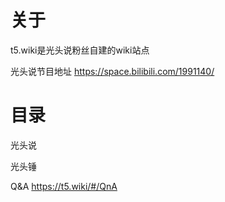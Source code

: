# 关于

t5.wiki是光头说粉丝自建的wiki站点

光头说节目地址 https://space.bilibili.com/1991140/

# 目录

光头说

光头锤

Q&A https://t5.wiki/#/QnA
